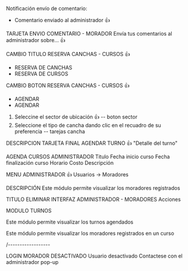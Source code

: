 Notificación envío de comentario:
- Comentario enviado al administrador   👍

TARJETA ENVIO COMENTARIO - MORADOR
Envía tus comentarios al administrador sobre... 👍



CAMBIO TITULO RESERVA CANCHAS - CURSOS  👍
- RESERVA DE CANCHAS
- RESERVA DE CURSOS

CAMBIO BOTON RESERVA CANCHAS - CURSOS   👍
- AGENDAR
- AGENDAR

1. Seleccine el sector de ubicación     👍
    -- boton sector
2. Seleccione el tipo de cancha dando clic en el recuadro de su preferencia
    -- tarejas cancha

DESCRIPCION TARJETA FINAL AGENDAR TURNO     👍
"Detalle del turno"


AGENDA CURSOS ADMINISTRADOR
Titulo
Fecha inicio curso
Fecha finalización curso
Horario
Costo
Descripción


MENU ADMINISTRADOR      👍
Usuarios -> Moradores

DESCRIPCIÓN
Este módulo permite visualizar los moradores registrados

TITULO ELIMINAR INTERFAZ ADMINISTRADOR - MORADORES
Acciones

MODULO TURNOS

Este módulo permite visualizar los turnos agendados


Este módulo permite visualizar los moradores registrados en un curso



/------------------

LOGIN MORADOR DESACTIVADO
Usuario desactivado
Contactese con el administrador
pop-up
